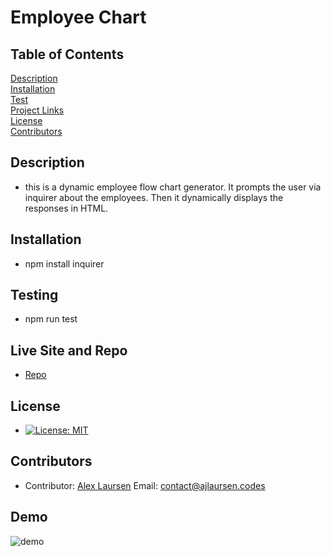 
# Employee Chart

## Table of Contents
[Description](#description)  
[Installation](#Installation)  
[Test](#Testing)  
[Project Links](#live-Site-and-Repo)  
[License](#License)  
[Contributors](#Contributors)  

## Description
* this is a dynamic employee flow chart generator. It prompts the user via inquirer about the employees. Then it dynamically displays the responses in HTML.

## Installation
* npm install inquirer

## Testing
* npm run test

## Live Site and Repo
* [Repo](https://github.com/ajlaursen/employee-chart)

## License
* [![License: MIT](https://img.shields.io/badge/License-MIT-yellow.svg)](https://opensource.org/licenses/MIT)

## Contributors
* Contributor: [Alex Laursen](https://github.com/ajlaursen) Email: [contact@ajlaursen.codes](mailto:contact@ajlaursen.codes)

## Demo
![demo](lib/demo.gif)

